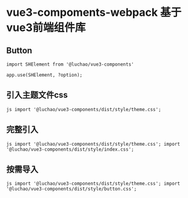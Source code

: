 # vue3-compoments-webpack 基于vue3前端组件库

## Button

```vue
import SHElement from '@luchao/vue3-components'

app.use(SHElement, ?option);
```

## 引入主题文件css

`js
import '@luchao/vue3-components/dist/style/theme.css';
`

## 完整引入

`js
import '@luchao/vue3-components/dist/style/theme.css';
import '@luchao/vue3-components/dist/style/index.css';
`

## 按需导入

`js
import '@luchao/vue3-components/dist/style/theme.css';
import '@luchao/vue3-components/dist/style/button.css';
`